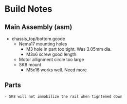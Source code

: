 # Build Notes

## Main Assembly (asm)
- chassis_top/bottom.gcode 
    - Nema17 mounting holes 
        - M3 hole in part too tight. Was 3.05mm dia.
        - M3x6 screw good length
    - Motor allignment circle too large
    - SK8 mount
        - M5x16 works well. Need more


## Parts
    - SK8 will not immobilize the rail when tigntened down

    
